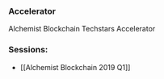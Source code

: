 
### Accelerator
Alchemist Blockchain Techstars Accelerator
 
### Sessions: 
- [[Alchemist Blockchain 2019 Q1]]


